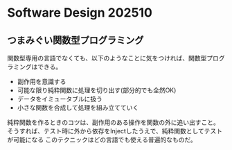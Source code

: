 # Software Design 202510

## つまみぐい関数型プログラミング

関数型専用の言語でなくても、以下のようなことに気をつければ、関数型プログラミングはできる。

- 副作用を意識する
- 可能な限り純粋関数に処理を切り出す(部分的でも全然OK)
- データをイミュータブルに扱う
- 小さな関数を合成して処理を組み立てていく

純粋関数を作るときのコツは、副作用のある操作を関数の外に追い出すこと。
そうすれば、テスト時に外から依存をInjectしたうえで、純粋関数としてテストが可能になる
このテクニックはどの言語でも使える普遍的なものだ。
